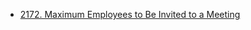 - [2172. Maximum Employees to Be Invited to a Meeting](https://leetcode.com/problems/maximum-employees-to-be-invited-to-a-meeting/description/)
